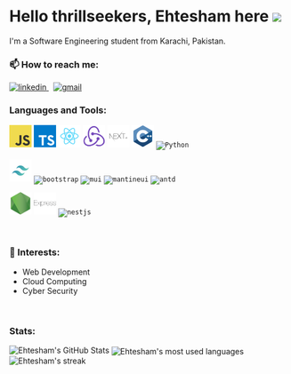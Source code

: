 # Hello thrillseekers, Ehtesham here  <img src="https://media.giphy.com/media/hvRJCLFzcasrR4ia7z/giphy.gif" width="25px">

I'm a Software Engineering student from Karachi, Pakistan.


### 📫 How to reach me:

<a href="https://www.linkedin.com/in/syed-ehtesham/" target="_blank" rel="nofollow noopener noreferrer">
  <img alt="linkedin" src="https://img.shields.io/badge/linkedin-%230077B5.svg?&style=for-the-badge&logo=linkedIn&logoColor=white"/>
</a> &nbsp;
<a href="mailto:s.ehtesham.n@gmail.com" target="_blank" rel="nofollow noopener noreferrer">
  <img alt="gmail" src="https://img.shields.io/badge/gmail-%23D14836.svg?&style=for-the-badge&logo=Gmail&logoColor=white"/>
</a>

<br>

### Languages and Tools:

<code><img width="40px" height="40px" src="https://raw.githubusercontent.com/github/explore/80688e429a7d4ef2fca1e82350fe8e3517d3494d/topics/javascript/javascript.png" alt="javascript"/></code>
<code><img width="40px" height="40px" src="https://raw.githubusercontent.com/github/explore/80688e429a7d4ef2fca1e82350fe8e3517d3494d/topics/typescript/typescript.png" alt="typescript"/></code>
<code><img width="40px" height="40px" src="https://raw.githubusercontent.com/github/explore/80688e429a7d4ef2fca1e82350fe8e3517d3494d/topics/react/react.png" alt="react"/></code>
<code><img width="40px" height="40px" src="https://raw.githubusercontent.com/github/explore/80688e429a7d4ef2fca1e82350fe8e3517d3494d/topics/redux/redux.png" alt="redux"/></code>
<code><img width="40px" height="40px" src="https://raw.githubusercontent.com/github/explore/28b02bbc9ad9f7a503c43775aebeb515dc2da5fc/topics/nextjs/nextjs.png" alt="nextjs"/></code>
<code><img width="40px" height="40px" src="https://raw.githubusercontent.com/github/explore/80688e429a7d4ef2fca1e82350fe8e3517d3494d/topics/cpp/cpp.png" alt="Cpp"/></code>
<code><img width="40px" height="40px" src="https://raw.githubusercontent.com/jmnote/z-icons/master/svg/python.svg" alt="Python"/></code>
<br>
<br>
<code><img width="40px" height="40px" src="https://raw.githubusercontent.com/github/explore/882462b8ecc337fd9c9b2572bc463a1cbc88fb6a/topics/tailwind/tailwind.png" alt="tailwind"/></code>
<code><img width="40px" height="40px" src="https://user-images.githubusercontent.com/72091404/205143845-de04f781-8bd9-40b5-89a7-7d1c98e450f9.png" alt="bootstrap"/></code>
<code><img width="40px" height="40px" src="https://avatars.githubusercontent.com/u/33663932?s=200&v=4" alt="mui"/></code>
<code><img width="40px" height="40px" src="https://user-images.githubusercontent.com/72091404/205141843-5a15fadd-130e-4c5c-a994-4f240c8c393e.png" alt="mantineui"/></code>
<code><img width="40px" height="40px" src="https://avatars.githubusercontent.com/u/12101536?s=200&v=4" alt="antd"/></code>
<!-- <code><img width="30px" height="30px" src="https://avatars.githubusercontent.com/u/10566080?s=200&v=4" alt="socket.io"/></code>
 <code><img width="30px" height="30px" src="https://avatars.githubusercontent.com/u/17189275?s=200&v=4" alt="apollo"/></code>
<code><img width="30px" height="30px" src="https://raw.githubusercontent.com/github/explore/e94815998e4e0713912fed477a1f346ec04c3da2/topics/graphql/graphql.png" alt="graphql"/></code>
<code><img width="30px" height="30px" src="https://raw.githubusercontent.com/github/explore/80688e429a7d4ef2fca1e82350fe8e3517d3494d/topics/firebase/firebase.png" alt="firebase"/></code> -->
<code><img width="40px" height="40px" src="https://raw.githubusercontent.com/github/explore/fbceb94436312b6dacde68d122a5b9c7d11f9524/topics/nodejs/nodejs.png" alt="nodejs"/></code>
<code><img width="40px" height="40px" src="https://raw.githubusercontent.com/github/explore/80688e429a7d4ef2fca1e82350fe8e3517d3494d/topics/express/express.png" alt="expressjs"/></code>
 <code><img width="40px" height="40px" src="http://mongodb-js.github.io/leaf/mongodb-leaf_16x16@2x.png" alt="nestjs"/></code>
<!-- <code><img width="30px" height="30px" src="https://raw.githubusercontent.com/github/explore/80688e429a7d4ef2fca1e82350fe8e3517d3494d/topics/sql/sql.png" alt="sql"/></code>
<code><img width="30px" height="30px" src="https://avatars.githubusercontent.com/u/17219288?s=200&v=4" alt="prisma"/></code>
<code><img width="30px" height="30px" src="https://avatars.githubusercontent.com/u/20165699?s=200&v=4" alt="typeorm"/></code>
<code><img width="30px" height="30px" src="https://raw.githubusercontent.com/github/explore/fbceb94436312b6dacde68d122a5b9c7d11f9524/topics/aws/aws.png" alt="aws"/></code>
<code><img width="30px" height="30px" src="https://raw.githubusercontent.com/github/explore/08e8077e6cd7375c007c6fd6ac8cced5d7738494/topics/google-cloud/google-cloud.png" alt="google cloud"/></code> -->

<br>


### 🌱 Interests:
- Web Development
- Cloud Computing
- Cyber Security

<br> 

### Stats:
  
<img src="https://github-readme-stats.vercel.app/api?username=ehtesham0337&show_icons=true&hide_border=false&count_private=true&theme=github_dark&count_private=true" alt="Ehtesham's GitHub Stats">
<img align="center" alt="Ehtesham's most used languages" src="https://github-readme-stats.vercel.app/api/top-langs/?username=ehtesham0337&layout=compact&langs_count=9&theme=github_dark&count_private=true&exclude_repo=Optifine-Mod-Coder-Pack-1.16.1,Projects"/>
<img src="https://github-readme-streak-stats.herokuapp.com?user=ehtesham0337&theme=github-dark-blue&count_private=true&date_format=M%20j%5B%2C%20Y%5D" alt="Ehtesham's streak")






